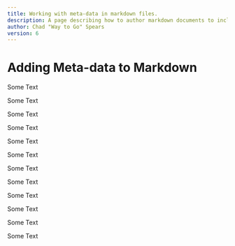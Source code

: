 ```yaml
---
title: Working with meta-data in markdown files.
description: A page describing how to author markdown documents to include meta data....
author: Chad "Way to Go" Spears
version: 6
---
```


# Adding Meta-data to Markdown

Some Text

Some Text

Some Text

Some Text

Some Text

Some Text

Some Text

Some Text

Some Text

Some Text

Some Text

Some Text
